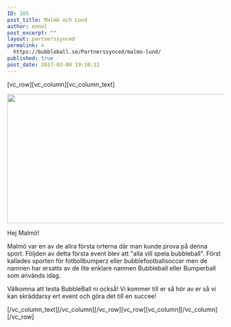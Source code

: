 ```yaml
---
ID: 185
post_title: Malmö och Lund
author: ennol
post_excerpt: ""
layout: partnerssynced
permalink: >
  https://bubbleball.se/Partnerssynced/malmo-lund/
published: true
post_date: 2017-03-08 19:10:12
---
```

[vc_row][vc_column][vc_column_text]
<div id="text_block_image_101295607" class="float-left text_block_image_div h24_normal_text">

<img class="alignnone wp-image-1177 size-full" src="http://bubbleball.se/wp-content/uploads/2017/03/Bubbleball-Malmö-och-Lund.jpg" alt="" width="1200" height="300" />

Hej Malmö!

</div>
<div id="block_101295607_text_content" class="text_content">

Malmö var en av de allra första orterna där man kunde prova på denna sport. Följden av detta första event blev att "alla vill spela bubbleball".
Först kallades sporten för fotbollbumperz eller bubblefootballsoccer men de namnen har ersatts av de lite enklare namnen Bubbleball eller Bumperball som används idag.

Välkomna att testa BubbleBall ni också!
Vi kommer till er så hör av er så vi kan skräddarsy ert event och göra det till en succee!

</div>
[/vc_column_text][/vc_column][/vc_row][vc_row][vc_column][/vc_column][/vc_row]